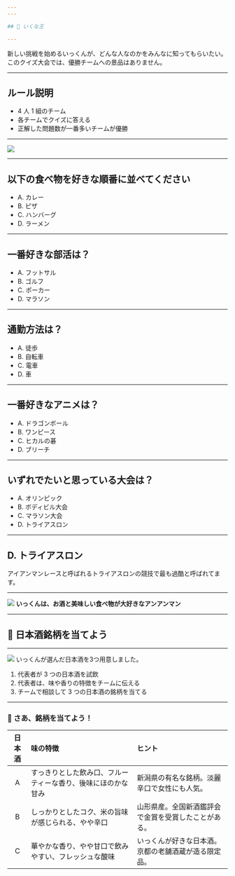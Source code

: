 ```yaml
---
---

## 👑 いくな王

---
```


新しい挑戦を始めるいっくんが、どんな人なのかをみんなに知ってもらいたい。 
このクイズ大会では、優勝チームへの景品はありません。  

---

## ルール説明

- 4 人 1 組のチーム
- 各チームでクイズに答える
- 正解した問題数が一番多いチームが優勝

---

<img src="/room.png" class="w-[800px] h-auto rounded-lg">

---

## 以下の食べ物を好きな順番に並べてください

- A. カレー
- B. ピザ
- C. ハンバーグ
- D. ラーメン

---

## 一番好きな部活は？

- A. フットサル
- B. ゴルフ
- C. ポーカー
- D. マラソン

---

## 通勤方法は？

- A. 徒歩
- B. 自転車
- C. 電車
- D. 車

---

## 一番好きなアニメは？

- A. ドラゴンボール
- B. ワンピース
- C. ヒカルの碁
- D. ブリーチ

---

## いずれでたいと思っている大会は？

- A. オリンピック
- B. ボディビル大会
- C. マラソン大会
- D. トライアスロン

---

## D. トライアスロン

アイアンマンレースと呼ばれるトライアスロンの競技で最も過酷と呼ばれてます。

---

<img src="/ironman02.png" class="w-[350px] h-auto rounded-lg mb-10">
<b>いっくんは、お酒と美味しい食べ物が大好きなアンアンマン</b>

---

## 🍶 日本酒銘柄を当てよう

---


<div>
<div class="font-bold text-[45px]">
<img src="/profile.jpeg" class="w-[180px] h-auto">
いっくんが選んだ日本酒を3つ用意しました。</div>
<ol>
  <li>代表者が 3 つの日本酒を試飲</li>
  <li>代表者は、味や香りの特徴をチームに伝える</li>
  <li>チームで相談して 3 つの日本酒の銘柄を当てる</li>
</ol>
</div>

---

### 🍶 さあ、銘柄を当てよう！

| 日本酒 | 味の特徴                                                                 | ヒント                                                         |
|:------:|:------------------------------------------------------------------------|:---------------------------------------------------------------|
|   A    | すっきりとした飲み口、フルーティーな香り、後味にほのかな甘み             | 新潟県の有名な銘柄。淡麗辛口で女性にも人気。                   |
|   B    | しっかりとしたコク、米の旨味が感じられる、やや辛口                       | 山形県産。全国新酒鑑評会で金賞を受賞したことがある。           |
|   C    | 華やかな香り、やや甘口で飲みやすい、フレッシュな酸味                     | いっくんが好きな日本酒。京都の老舗酒蔵が造る限定品。           |

